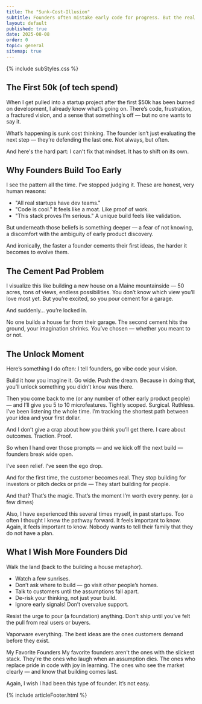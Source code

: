 ```yaml
---
title: The "Sunk-Cost-Illusion"
subtitle: Founders often mistake early code for progress. But the real challenge isn’t shipping features — it’s avoiding the trap of sunk cost thinking. This post breaks down why pausing before you commit is the smartest move you can make.
layout: default
published: true
date: 2025-08-08
order: 0
topic: general
sitemap: true
---
```


{% include subStyles.css %}

## The First 50k (of tech spend)
When I get pulled into a startup project after the first $50k has been burned on development, I already know what’s going on. There’s code, frustration, a fractured vision, and a sense that something’s off — but no one wants to say it.

What’s happening is sunk cost thinking. The founder isn’t just evaluating the next step — they’re defending the last one. Not always, but often.

And here's the hard part: I can't fix that mindset. It has to shift on its own.

## Why Founders Build Too Early
I see the pattern all the time. I’ve stopped judging it. These are honest, very human reasons:

- "All real startups have dev teams."
- "Code is cool." It feels like a moat. Like proof of work.
- "This stack proves I’m serious." A unique build feels like validation.

But underneath those beliefs is something deeper — a fear of not knowing, a discomfort with the ambiguity of early product discovery.

And ironically, the faster a founder cements their first ideas, the harder it becomes to evolve them.

## The Cement Pad Problem
I visualize this like building a new house on a Maine mountainside — 50 acres, tons of views, endless possibilities. You don’t know which view you’ll love most yet. But you’re excited, so you pour cement for a garage.

And suddenly… you’re locked in.

No one builds a house far from their garage. The second cement hits the ground, your imagination shrinks. You’ve chosen — whether you meant to or not.

## The Unlock Moment
Here’s something I do often: I tell founders, go vibe code your vision.

Build it how you imagine it. Go wide. Push the dream. Because in doing that, you’ll unlock something you didn’t know was there.

Then you come back to me (or any number of other early product people) — and I’ll give you 5 to 10 microfeatures. Tightly scoped. Surgical. Ruthless. I’ve been listening the whole time. I’m tracking the shortest path between your idea and your first dollar.

And I don’t give a crap about how you think you’ll get there. I care about outcomes. Traction. Proof.

So when I hand over those prompts — and we kick off the next build — founders break wide open.

I’ve seen relief. I’ve seen the ego drop.

And for the first time, the customer becomes real. They stop building for investors or pitch decks or pride — They start building for people.

And that? That’s the magic. That’s the moment I’m worth every penny. (or a few dimes)

Also, I have experienced this several times myself, in past startups. Too often I thought I knew the pathway forward. It feels important to know. Again, it feels important to know. Nobody wants to tell their family that they do not have a plan.

## What I Wish More Founders Did
Walk the land (back to the building a house metaphor).

- Watch a few sunrises.
- Don’t ask where to build — go visit other people’s homes.
- Talk to customers until the assumptions fall apart.
- De-risk your thinking, not just your build.
- Ignore early signals! Don’t overvalue support.

Resist the urge to pour (a foundation) anything. Don't ship until you’ve felt the pull from real users or buyers.

Vaporware everything. The best ideas are the ones customers demand before they exist.

My Favorite Founders
My favorite founders aren't the ones with the slickest stack. They're the ones who laugh when an assumption dies. The ones who replace pride in code with joy in learning. The ones who see the market clearly — and know that building comes last.

Again, I wish I had been this type of founder. It’s not easy.


{% include articleFooter.html %}
